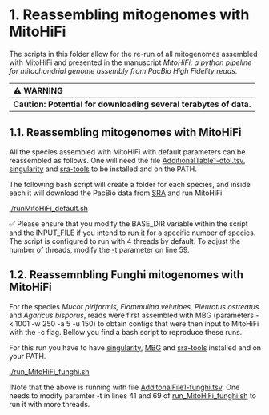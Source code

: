 # 1. Reassembling mitogenomes with MitoHiFi
The scripts in this folder allow for the re-run of all mitogenomes assembled with MitoHiFi and presented in the manuscript _MitoHiFi: a python pipeline for mitochondrial genome assembly from PacBio High Fidelity reads_.

 | :warning: WARNING          |
|:---------------------------|
| **Caution: Potential for downloading several terabytes of data.**      |
 


## 1.1. Reassembling mitogenomes with MitoHiFi

All the species assembled with MitoHiFi with default parameters can be reassembled as follows. One will need the file [AdditionalTable1-dtol.tsv](AdditionalTable1-dtol.tsv), [singularity](https://docs.sylabs.io/guides/2.6/user-guide/singularity_and_docker.html) and [sra-tools](https://github.com/ncbi/sra-tools) to be installed and on the PATH. 

The following bash script will create a folder for each species, and inside each it will download the PacBio data from [SRA](https://www.ncbi.nlm.nih.gov/sra) and run MitoHiFi.


[./runMitoHiFi_default.sh](runMitoHiFi_default.sh)


:white_check_mark: Please ensure that you modify the BASE_DIR variable within the script and the INPUT_FILE if you intend to run it for a specific number of species. The script is configured to run with 4 threads by default. To adjust the number of threads, modify the -t parameter on line 59.

## 1.2. Reassemnbling Funghi mitogenomes with MitoHiFi

For the species _Mucor piriformis, Flammulina velutipes, Pleurotus ostreatus_ and _Agaricus bisporus_, reads were first assembled with MBG (parameters  -k 1001 -w 250 -a 5 -u 150) to obtain contigs that were then input to MitoHiFi with the -c flag. Bellow you find a bash script to reproduce these runs.

For this run you have to have [singularity](https://docs.sylabs.io/guides/2.6/user-guide/singularity_and_docker.html), [MBG](https://github.com/maickrau/MBG) and [sra-tools](https://github.com/ncbi/sra-tools) installed and on your PATH.

[./run_MitoHiFi_funghi.sh](run_MitoHiFi_funghi.sh)

!Note that the above is running with file [AdditonalFile1-funghi.tsv](AdditonalFile1-funghi.tsv). One needs to modify paramter -t in lines 41 and 69 of [run_MitoHiFi_funghi.sh](run_MitoHiFi_funghi.sh) to run it with more threads.






